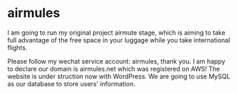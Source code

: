 # airmules
I am going to run my original project airmute stage, which is aiming to take full advantage of the free space in your luggage while you take international flights.

Please follow my wechat service account: airmules, thank you.
I am happy to declare our domain is airmules.net which was registered on AWS!
The website is under struction now with WordPress.
We are going to use MySQL as our database to store users' information.
